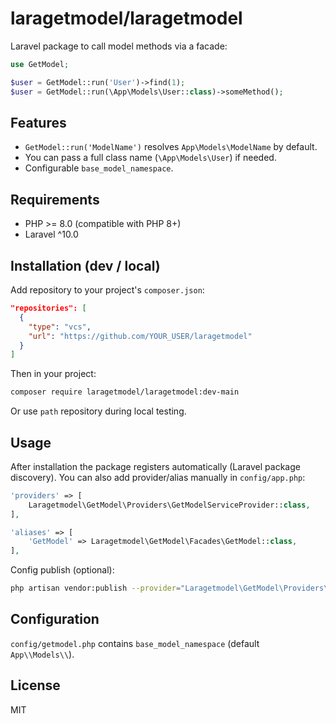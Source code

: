 # laragetmodel/laragetmodel

Laravel package to call model methods via a facade:

```php
use GetModel;

$user = GetModel::run('User')->find(1);
$user = GetModel::run(\App\Models\User::class)->someMethod();
```

## Features
- `GetModel::run('ModelName')` resolves `App\Models\ModelName` by default.
- You can pass a full class name (`\App\Models\User`) if needed.
- Configurable `base_model_namespace`.

## Requirements
- PHP >= 8.0 (compatible with PHP 8+)
- Laravel ^10.0

## Installation (dev / local)
Add repository to your project's `composer.json`:

```json
"repositories": [
  {
    "type": "vcs",
    "url": "https://github.com/YOUR_USER/laragetmodel"
  }
]
```

Then in your project:
```bash
composer require laragetmodel/laragetmodel:dev-main
```

Or use `path` repository during local testing.

## Usage
After installation the package registers automatically (Laravel package discovery). You can also add provider/alias manually in `config/app.php`:

```php
'providers' => [
    Laragetmodel\GetModel\Providers\GetModelServiceProvider::class,
],

'aliases' => [
    'GetModel' => Laragetmodel\GetModel\Facades\GetModel::class,
],
```

Config publish (optional):
```bash
php artisan vendor:publish --provider="Laragetmodel\GetModel\Providers\GetModelServiceProvider" --tag="config"
```

## Configuration
`config/getmodel.php` contains `base_model_namespace` (default `App\\Models\\`).

## License
MIT
